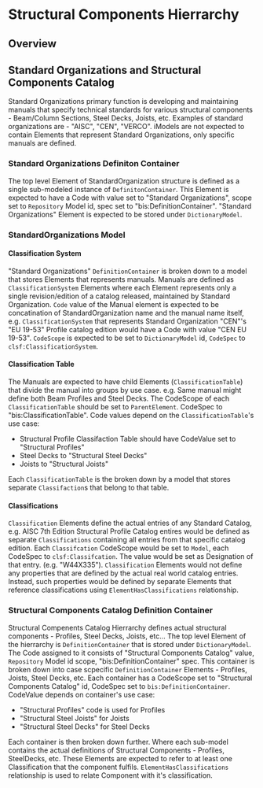 # Structural Components Hierrarchy

## Overview

## Standard Organizations and Structural Components Catalog

Standard Organizations primary function is developing and maintaining manuals that specify technical standards for various structural components - Beam/Column Sections, Steel Decks, Joists, etc. Examples of standard organizations are - "AISC", "CEN", "VERCO". iModels are not expected to contain Elements that represent Standard Organizations, only specific manuals are defined. 

### Standard Organizations Definiton Container

The top level Element of StandardOrganization structure is defined as a single sub-modeled instance of `DefinitonContainer`. This Element is expected to have a Code with value set to "Standard Organizations", scope set to `Repository` Model id, spec set to "bis:DefinitionContainer". "Standard Organizations" Element is expected to be stored under `DictionaryModel`.

### StandardOrganizations Model

#### Classification System

"Standard Organizations" `DefinitionContainer` is broken down to a model that stores Elements that represents manuals. Manuals are defined as `ClassificationSystem` Elements where each Element represents only a single revision/edition of a catalog released, maintained by Standard Organization. `Code` value of the Manual element is expected to be concatination of StandardOrganization name and the manual name itself, e.g. `ClassificationSystem` that represents Standard Organization "CEN"'s "EU 19-53" Profile catalog edition would have a Code with value "CEN EU 19-53". `CodeScope` is expected to be set to `DictionaryModel` id, `CodeSpec` to `clsf:ClassificationSystem`.

#### Classification Table

The Manuals are expected to have child Elements (`ClassificationTable`) that divide the manual into groups by use case. e.g. Same manual might define both Beam Profiles and Steel Decks. The CodeScope of each `ClassificationTable` should be set to `ParentElement`. CodeSpec to "bis:ClassificationTable". Code values depend on the `ClassificationTable`'s use case:

- Structural Profile Classifaction Table should have CodeValue set to "Structural Profiles"
- Steel Decks to "Structural Steel Decks"
- Joists to "Structural Joists"

Each `ClassificationTable` is the broken down by a model that stores separate `Classifaction`s that belong to that table.

#### Classifications

`Classification` Elements define the actual entries of any Standard Catalog, e.g. AISC 7th Edition Structural Profile Catalog entires would be defined as separate `Classifications` containing all entries from that specific catalog edition.
Each `Classifcation` CodeScope would be set to `Model`, each CodeSpec to `clsf:Classifcation`. The value would be set as Designation of that entry. (e.g. "W44X335"). `Classification` Elements would not define any properties that are defined by the actual real world catalog entries. Instead, such properties would be defined by separate Elements that reference classifications using `ElementHasClassifications` relationship.

### Structural Components Catalog Definition Container

Structural Compenents Catalog Hierrarchy defines actual structural components - Profiles, Steel Decks, Joists, etc... The top level Element of the hierrarchy is `DefinitionContainer` that is stored under `DictionaryModel`. The Code assigned to it consists of "Structural Components Catalog" value, `Repository` Model id scope, "bis:DefinitionContainer" spec. This container is broken down into case scpecific `DefinitionContainer` Elements - Profiles, Joists, Steel Decks, etc. Each container has a CodeScope set to "Structural Components Catalog" id, CodeSpec set to `bis:DefinitionContainer`. CodeValue depends on container's use case:

- "Structural Profiles" code is used for Profiles
- "Structural Steel Joists" for Joists
- "Structural Steel Decks" for Steel Decks

Each container is then broken down further. Where each sub-model contains the actual definitions of Structural Components - Profiles, SteelDecks, etc. These Elements are expected to refer to at least one Classification that the component fulfils. `ElementHasClassifications` relationship is used to relate Component with it's classification.
